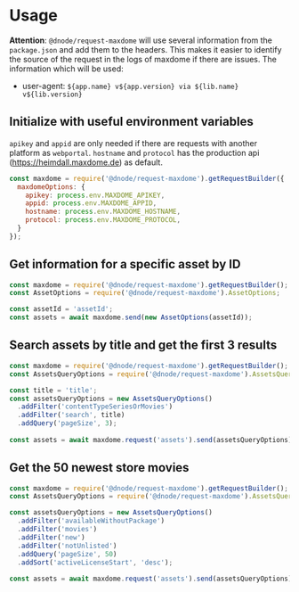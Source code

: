# Usage

**Attention**: `@dnode/request-maxdome` will use several information from the `package.json` and add them to the headers. This makes it easier to identify the source of the request in the logs of maxdome if there are issues.
The information which will be used:
* user-agent: `${app.name} v${app.version} via ${lib.name} v${lib.version}`

## Initialize with useful environment variables

`apikey` and `appid` are only needed if there are requests with another platform as `webportal`. `hostname` and `protocol` has the production api (https://heimdall.maxdome.de) as default.

```javascript
const maxdome = require('@dnode/request-maxdome').getRequestBuilder({
  maxdomeOptions: {
    apikey: process.env.MAXDOME_APIKEY,
    appid: process.env.MAXDOME_APPID,
    hostname: process.env.MAXDOME_HOSTNAME,
    protocol: process.env.MAXDOME_PROTOCOL,
  }
});
```

## Get information for a specific asset by ID

```javascript
const maxdome = require('@dnode/request-maxdome').getRequestBuilder();
const AssetOptions = require('@dnode/request-maxdome').AssetOptions;

const assetId = 'assetId';
const assets = await maxdome.send(new AssetOptions(assetId));
```

## Search assets by title and get the first 3 results

```javascript
const maxdome = require('@dnode/request-maxdome').getRequestBuilder();
const AssetsQueryOptions = require('@dnode/request-maxdome').AssetsQueryOptions;

const title = 'title';
const assetsQueryOptions = new AssetsQueryOptions()
  .addFilter('contentTypeSeriesOrMovies')
  .addFilter('search', title)
  .addQuery('pageSize', 3);
    
const assets = await maxdome.request('assets').send(assetsQueryOptions);
```

## Get the 50 newest store movies

```javascript
const maxdome = require('@dnode/request-maxdome').getRequestBuilder();
const AssetsQueryOptions = require('@dnode/request-maxdome').AssetsQueryOptions;

const assetsQueryOptions = new AssetsQueryOptions()
  .addFilter('availableWithoutPackage')
  .addFilter('movies')
  .addFilter('new')
  .addFilter('notUnlisted')
  .addQuery('pageSize', 50)
  .addSort('activeLicenseStart', 'desc');
    
const assets = await maxdome.request('assets').send(assetsQueryOptions);
```
